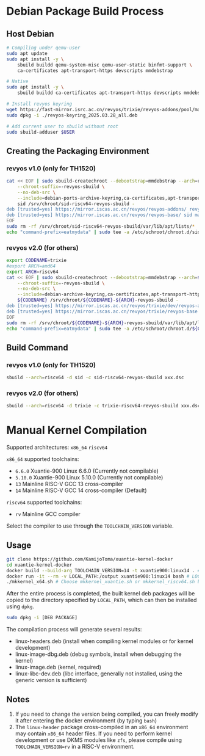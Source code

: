 # Debian Package Build Process

## Host Debian

```bash
# Compiling under qemu-user
sudo apt update
sudo apt install -y \
	sbuild buildd qemu-system-misc qemu-user-static binfmt-support \
	ca-certificates apt-transport-https devscripts mmdebstrap

# Native
sudo apt install -y \
	sbuild buildd ca-certificates apt-transport-https devscripts mmdebstrap

# Install revyos keyring
wget https://fast-mirror.isrc.ac.cn/revyos/trixie/revyos-addons/pool/main/r/revyos-keyring/revyos-keyring_2025.03.28_all.deb
sudo dpkg -i ./revyos-keyring_2025.03.28_all.deb

# Add current user to sbuild without root
sudo sbuild-adduser $USER
```

## Creating the Packaging Environment

### revyos v1.0 (only for TH1520)

```bash
cat << EOF | sudo sbuild-createchroot --debootstrap=mmdebstrap --arch=riscv64 \
	--chroot-suffix=-revyos-sbuild \
	--no-deb-src \
	--include=debian-ports-archive-keyring,ca-certificates,apt-transport-https,eatmydata,revyos-keyring \
	sid /srv/chroot/sid-riscv64-revyos-sbuild - 
deb [trusted=yes] https://mirror.iscas.ac.cn/revyos/revyos-addons/ revyos-addons main
deb [trusted=yes] https://mirror.iscas.ac.cn/revyos/revyos-base/ sid main contrib non-free non-free-firmware
EOF
sudo rm -rf /srv/chroot/sid-riscv64-revyos-sbuild/var/lib/apt/lists/*
echo "command-prefix=eatmydata" | sudo tee -a /etc/schroot/chroot.d/sid-riscv64-revyos-sbuild-*
```

### revyos v2.0 (for others)

```bash
export CODENAME=trixie
#export ARCH=amd64
export ARCH=riscv64
cat << EOF | sudo sbuild-createchroot --debootstrap=mmdebstrap --arch=${ARCH} \
	--chroot-suffix=-revyos-sbuild \
	--no-deb-src \
	--include=debian-archive-keyring,ca-certificates,apt-transport-https,eatmydata \
	${CODENAME} /srv/chroot/${CODENAME}-${ARCH}-revyos-sbuild - 
deb [trusted=yes] https://mirror.iscas.ac.cn/revyos/trixie/dev/revyos-addons ${CODENAME} main
deb [trusted=yes] https://mirror.iscas.ac.cn/revyos/trixie/revyos-base ${CODENAME} main contrib non-free non-free-firmware
EOF
sudo rm -rf /srv/chroot/${CODENAME}-${ARCH}-revyos-sbuild/var/lib/apt/lists/*
echo "command-prefix=eatmydata" | sudo tee -a /etc/schroot/chroot.d/${CODENAME}-${ARCH}-revyos-sbuild-*
```

## Build Command

### revyos v1.0 (only for TH1520)

```bash
sbuild --arch=riscv64 -d sid -c sid-riscv64-revyos-sbuild xxx.dsc
```

### revyos v2.0 (for others)

```bash
sbuild --arch=riscv64 -d trixie -c trixie-riscv64-revyos-sbuild xxx.dsc
```

# Manual Kernel Compilation

Supported architectures: `x86_64` `riscv64`

`x86_64` supported toolchains:
* `6.6.0` Xuantie-900 Linux 6.6.0 (Currently not compilable)
* `5.10.0` Xuantie-900 Linux 5.10.0 (Currently not compilable)
* `13` Mainline RISC-V GCC 13 cross-compiler
* `14` Mainline RISC-V GCC 14 cross-compiler (Default)

`riscv64` supported toolchains:
* `rv` Mainline GCC compiler

Select the compiler to use through the `TOOLCHAIN_VERSION` variable.

## Usage

```bash
git clone https://github.com/KamijoToma/xuantie-kernel-docker
cd xuantie-kernel-docker
docker build --build-arg TOOLCHAIN_VERSION=14 -t xuantie900:linux14 . # Choose TOOLCHAIN_VERSION based on supported architecture
docker run -it --rm -v LOCAL_PATH:/output xuantie900:linux14 bash # LOCAL_PATH is the directory to store the compiled kernel
./mkkernel_x64.sh # Choose mkkernel_xuantie.sh or mkkernel_riscv64.sh based on TOOLCHAIN_VERSION configuration
```

After the entire process is completed, the built kernel deb packages will be copied to the directory specified by `LOCAL_PATH`, which can then be installed using `dpkg`.

```bash
sudo dpkg -i [DEB PACKAGE]
```

The compilation process will generate several results:
* linux-headers.deb (install when compiling kernel modules or for kernel development)
* linux-image-dbg.deb (debug symbols, install when debugging the kernel)
* linux-image.deb (kernel, required)
* linux-libc-dev.deb (libc interface, generally not installed, using the generic version is sufficient)

## Notes

1. If you need to change the version being compiled, you can freely modify it after entering the docker environment (by typing `bash`)
2. The `linux-header` package cross-compiled in an `x86_64` environment may contain `x86_64` header files. If you need to perform kernel development or use DKMS modules like `zfs`, please compile using `TOOLCHAIN_VERSION=rv` in a RISC-V environment.